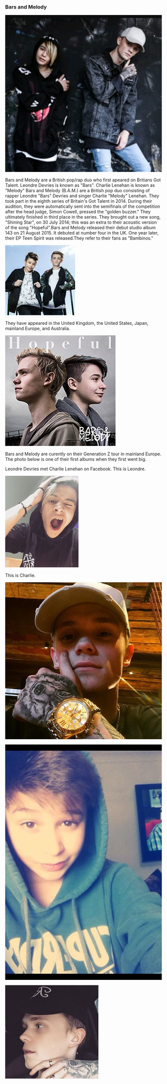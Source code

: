 
### Bars and Melody
[<img src="27879840_156810825116304_4833839718594510848_n.jpg" alt="hi" class="inline"/>](BarsAndMelody.md)

Bars and Melody are a British pop/rap duo who first apeared on Britians Got Talent. Leondre Devries is known as "Bars". Charlie Lenehan is known as "Melody"
Bars and Melody (B.A.M.) are a British pop duo consisting of rapper Leondre "Bars" Devries and singer Charlie "Melody" Lenehan. They took part in the eighth series of Britain's Got Talent in 2014. During their audition, they were automatically sent into the semifinals of the competition after the head judge, Simon Cowell, pressed the "golden buzzer." They ultimately finished in third place in the series. They brought out a new song, "Shining Star", on 30 July 2014; this was an extra to their acoustic version of the song "Hopeful".Bars and Melody released their debut studio album 143 on 21 August 2015. It debuted at number four in the UK. One year later, their EP Teen Spirit was released.They refer to their fans as "Bambinos."

<img src="images (1).jpeg" alt="hi" class="inline"/>

They have appeared in the United Kingdom, the United States, Japan, mainland Europe, and Australia. 


[<img src="51roZc4QW9L._SY355_.jpg" alt="hi" class="inline"/>](BarsAndMelody.md)



Bars and Melody are curently on their Generation Z tour in mainland Europe.
The photo below is one of their first albums when they first went big.

Leondre Devries met Charlie Lenehan on Facebook.
This is Leondre.


[<img src="c9475646e29b3404c133197d590cb0e3--bars-and-melody-leondre-leondre-devries.jpg" alt="hi" class="inline"/>](BarsAndMelody.md)


This is Charlie.


[<img src="DClRbGHXcAAp1-K.jpg" alt="hi" class="inline"/>](BarsAndMelody.md)

[<img src="700436d3af2da91876079d1b81246c36.jpg" alt="hi" class="inline">](BarsAndMelody)

[<img src="charlie-lenehan-2.jpg" alt="hi" class="inlinne">](BarsAndMelody.md)
